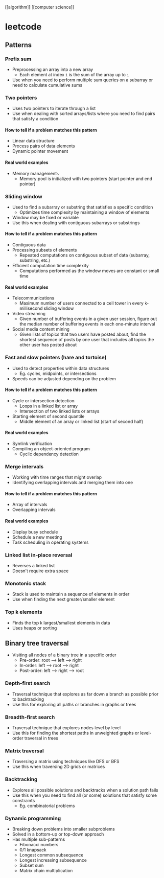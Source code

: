 [[algorithm]] [[computer science]]
# leetcode
## Patterns
### Prefix sum
- Preprocessing an array into a new array
	- Each element at index `i` is the sum of the array up to `i`
- Use when you need to perform multiple sum queries on a subarray or need to calculate cumulative sums
### Two pointers
- Uses two pointers to iterate through a list
- Use when dealing with sorted arrays/lists where you need to find pairs that satisfy a condition
#### How to tell if a problem matches this pattern
- Linear data structure
- Process pairs of data elements
- Dynamic pointer movement
#### Real world examples
- Memory management~
	- Memory pool is initialized with two pointers (start pointer and end pointer)
### Sliding window
- Used to find a subarray or substring that satisfies a specific condition
	- Optimizes time complexity by maintaining a window of elements
- Window may be fixed or variable
- Use this when dealing with contiguous subarrays or substrings
#### How to tell if a problem matches this pattern
- Contiguous data
- Processing subsets of elements
	- Repeated computations on contiguous subset of data (subarray, substring, etc.)
- Efficient computation time complexity
	- Computations performed as the window moves are constant or small time
#### Real world examples
- Telecommunications
	- Maximum number of users connected to a cell tower in every k-millisecond sliding window
- Video streaming
	- Given number of buffering events in a given user session, figure out the median number of buffering events in each one-minute interval
- Social media content mining
	- Given lists of topics that two users have posted about, find the shortest sequence of posts by one user that includes all topics the other user has posted about
### Fast and slow pointers (hare and tortoise)
- Used to detect properties within data structures
	- Eg. cycles, midpoints, or intersections
- Speeds can be adjusted depending on the problem
#### How to tell if a problem matches this pattern
- Cycle or intersection detection
	- Loops in a linked list or array
	- Intersection of two linked lists or arrays
- Starting element of second quantile
	- Middle element of an array or linked list (start of second half)
#### Real world examples
- Symlink verification
- Compiling an object-oriented program
	- Cyclic dependency detection
### Merge intervals
- Working with time ranges that might overlap
- Identifying overlapping intervals and merging them into one
#### How to tell if a problem matches this pattern
- Array of intervals
- Overlapping intervals
#### Real world examples
- Display busy schedule
- Schedule a new meeting
- Task scheduling in operating systems
### Linked list in-place reversal
- Reverses a linked list
- Doesn't require extra space
### Monotonic stack
- Stack is used to maintain a sequence of elements in order
- Use when finding the next greater/smaller element
### Top k elements
- Finds the top k largest/smallest elements in data
- Uses heaps or sorting
## Binary tree traversal
- Visiting all nodes of a binary tree in a specific order
	- Pre-order: root --> left --> right
	- In-order: left --> root --> right
	- Post-order: left --> right --> root
### Depth-first search
- Traversal technique that explores as far down a branch as possible prior to backtracking
- Use this for exploring all paths or branches in graphs or trees
### Breadth-first search
- Traversal technique that explores nodes level by level
- Use this for finding the shortest paths in unweighted graphs or level-order traversal in trees
### Matrix traversal
- Traversing a matrix using techniques like DFS or BFS
- Use this when traversing 2D grids or matrices
### Backtracking
- Explores all possible solutions and backtracks when a solution path fails
- Use this when you need to find all (or some) solutions that satisfy some constraints
	- Eg. combinatorial problems
### Dynamic programming
- Breaking down problems into smaller subproblems
- Solved in a bottom-up or top-down approach
- Has multiple sub-patterns
	- Fibonacci numbers
	- 0/1 knapsack
	- Longest common subsequence
	- Longest increasing subsequence
	- Subset sum
	- Matrix chain multiplication